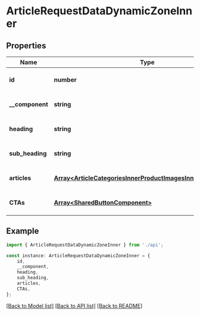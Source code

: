 # ArticleRequestDataDynamicZoneInner


## Properties

Name | Type | Description | Notes
------------ | ------------- | ------------- | -------------
**id** | **number** |  | [optional] [default to undefined]
**__component** | **string** |  | [optional] [default to undefined]
**heading** | **string** |  | [optional] [default to undefined]
**sub_heading** | **string** |  | [optional] [default to undefined]
**articles** | [**Array&lt;ArticleCategoriesInnerProductImagesInnerRelatedInner&gt;**](ArticleCategoriesInnerProductImagesInnerRelatedInner.md) |  | [optional] [default to undefined]
**CTAs** | [**Array&lt;SharedButtonComponent&gt;**](SharedButtonComponent.md) |  | [optional] [default to undefined]

## Example

```typescript
import { ArticleRequestDataDynamicZoneInner } from './api';

const instance: ArticleRequestDataDynamicZoneInner = {
    id,
    __component,
    heading,
    sub_heading,
    articles,
    CTAs,
};
```

[[Back to Model list]](../README.md#documentation-for-models) [[Back to API list]](../README.md#documentation-for-api-endpoints) [[Back to README]](../README.md)
